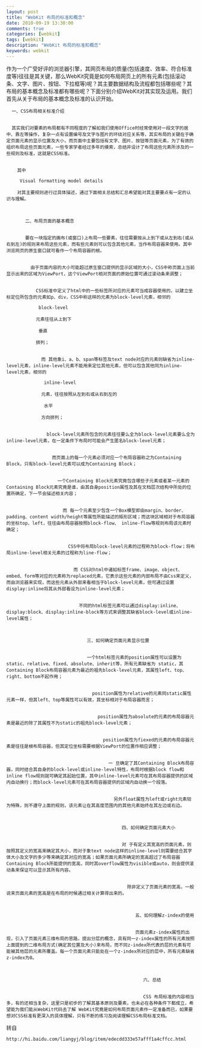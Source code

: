 ```yaml
---
layout: post
title: "WebKit 布局的标准和概念"
date: 2010-09-19 13:30:00 
comments: true
categories: [webkit]
tags: [webkit]
description: "WebKit 布局的标准和概念"
keywords: webkit
---
```



 
  
   作为一个广受好评的浏览器引擎，其网页布局的质量(包括速度、效率、符合标准度等)往往是其关键，那么WebKit究竟是如何布局网页上的所有元素(包括滚动条、文字、图片、按钮、下拉框等)呢？其主要数据结构及流程都包括哪些呢？其布局的基本概念及标准都有哪些呢？下面分别介绍WebKit对其实现及运用。我们首先从关于布局的基本概念及标准的认识开始。
   
    
     
      一、CSS布局相关标准介绍
     
     
      其实我们对要素的布局都有不同程度的了解如我们使用Office时经常使用对一段文字的居中、靠左等操作，复杂一点有设置编号及文字与图片的环绕对应关系等，其实布局的关键在于确定页面元素的显示位置及大小，而页面中主要包括有文字、图片、按钮等页面元素，为了有效的组织布局这些页面元素，一些专家学者经过多年的摸索，总结并设计了布局这些元素所涉及的一些规则及标准，这就是CSS标准。
      
       
        其中
        
         Visual formatting model details
        
        对其主要规则进行过具体描述，通过下面相关总结和汇总希望能对其主要要点有一定的认识与理解。
        
         
          
           二、布局页面的基本概念
          
          
           要在一块指定的画布(或窗口)上布局一些要素，往往需要按从上到下或从左到右(或从右到左)的规则来布局这些元素，而有些元素则可以包含其他元素，当作布局容器来使用。其中浏览网页的原生窗口就可看作一个布局容器的根。
           
            
             由于页面内容的大小可能超过原生窗口提供的显示区域的大小，CSS中称页面上当前显示出来的区域为ViewPort，这个ViewPort相对页面的原始位置可通过滚动条来调整；
             
              
               CSS标准中定义了html中的一些标签所对应的元素可当成容器使用的，以建立坐标定位所包含的元素如p、div，CSS中称这样的元素为block-level元素，相邻的
               
                block-level
               
               元素往往从上到下
               
                垂直
               
               排列；
               
                
                 而 其他象i、a、b、span等标签及text node对应的元素则缺省为inline-level元素，inline-level元素不能用来定位其他元素，但可以包含其他同为inline- level元素，相邻的
                 
                  inline-level
                 
                 元素，往往按照从左到右或从右到左的
                 
                  水平
                 
                 方向排列；
                 
                  
                   block-level元素所包含的元素往往要么全为block-level元素要么全为inline-level元素，在一定条件下布局时可能会产生匿名block-level元素；
                   
                    
                     而页面上的每一个元素必须对应一个布局容器称之为Containing Block，只有block-level元素可以成为Containing Block；
                     
                      
                       一个Containing Block元素究竟包含哪些子元素或者某一元素的Containing Block元素究竟是谁，由其自身position属性及其在文档层次结构中所处的位置所确定，下一节会描述相关内容；
                       
                        
                         而 每一个元素至少包含一个Box模型即由margin、border、padding、content width/height等属性所能描述的矩形区域；而这块区域相对于布局容器的坐标top、left，往往由布局容器按照block-flow、 inline-flow等规则布局该元素时确定；
                         
                          
                           CSS中将布局block-level元素的过程称为block-flow；将布局inline-level相关元素的过程称为line-flow；
                           
                            
                             而 CSS对html中诸如标签frame、image、object、embed、form等对应的元素称为replaced元素，它表示这些元素的内部布局不由Css来定义，而由浏览器来实现，而这些元素从外部来看相当于block-level元素，但可通过设置display:inline将其从外部看设为inline-level元素；
                             
                              
                               不同的html标签元素可以通过display:inline、display:block、display:inline-block等方式来调整其缺省block-level或inline-level属性；
                               
                                
                                 
                                  三、如何确定页面元素显示位置
                                 
                                 
                                  一个html标签元素的position属性可以设置为static、relative、fixed、absolute、inherit等，所有元素缺省为 static，其Containing Block布局容器元素为最近的祖先block-level元素，其属性left、top、right、bottom不起作用；
                                  
                                   
                                    position属性为relative的元素同static属性元素一样，但其left、top等属性可以有效，其坐标相对于布局容器而言；
                                    
                                     
                                      position属性为absolute的元素的布局容器元素是最近的除了其属性不为static的祖先block-level元素；
                                      
                                       
                                        position属性为fiexed的元素的布局容器元素是往往是根布局容器，但其定位坐标需要根据ViewPort的位置作相应调整；
                                        
                                         
                                          一 旦确定了其Containing Block布局容器，同时结合其自身的block-level或inline-level特性，布局时根据block flow和inline flow规则就可确定其起始位置，其中inline-level元素可在其布局容器提供的区域内自动换行；而block-level元素可在其布局容器提供的区域内自动换一个段落。
                                          
                                           
                                            另外float属性为left或right元素较为特殊，则不遵守上面的规则，该元素让在其高度范围内的其他元素始终在其左边或右边。
                                            
                                             
                                              
                                               四、如何确定页面元素大小
                                              
                                              
                                               对 于有定义其宽高的页面元素，则按照其定义的宽高来确定其大小，而对于象text node这样的inline-level则需要结合其字体大小及文字的多少等来确定其对应的宽高；如果页面元素所确定的宽高超过了布局容器 Containing Block所能提供的宽高，同时其overflow属性为visible或auto，则会提供滚动条来保证可以显示其所有内容。
                                               
                                                
                                                 除非定义了页面元素的宽高，一般说来页面元素的宽高是在布局的时候通过相关计算得出来的。
                                                 
                                                  
                                                   
                                                    五、如何理解z-index的使用
                                                   
                                                   
                                                    页面元素z-index属性的出现，引入了页面元素三维布局的思路，提出分层的概念，具有同一z-index属性的所有元素按照上面提到的二维布局方式(确定其位置及大小)来布局，而不同z-index所代表的层的元素有可能被其他层的元素所覆盖。每一个页面元素只能处在一个z-index所对应的层中，所有元素缺省z-index为0。
                                                    
                                                     
                                                      
                                                       六、总结
                                                      
                                                      
                                                       CSS 布局标准的内容相当多，有的还相当复杂，这里只是初步的了解其基本原则及要素，也未必在各种条件下都成立，希望能为我们能从WebKit代码去了解 WebKit究竟是如何布局页面元素作一定准备而已，如果要想对CSS标准有更深入的具体理解，只有不断的练习及阅读理解CSS布局标准文档。
                                                      
                                                     
                                                    
                                                   
                                                  
                                                 
                                                
                                               
                                              
                                             
                                            
                                           
                                          
                                         
                                        
                                       
                                      
                                     
                                    
                                   
                                  
                                 
                                
                               
                              
                             
                            
                           
                          
                         
                        
                       
                      
                     
                    
                   
                  
                 
                
               
              
             
            
           
          
         
        
       
      
     
    
   
  
 
 
  
  
 
 
  
   转自
   
    http://hi.baidu.com/liangyj/blog/item/edecdd333e57afff1a4cffcc.html
   
  
 


